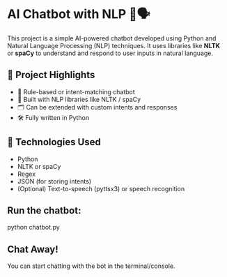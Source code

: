 # AI Chatbot with NLP 🤖🗣️

This project is a simple AI-powered chatbot developed using Python and Natural Language Processing (NLP) techniques. It uses libraries like **NLTK** or **spaCy** to understand and respond to user inputs in natural language.

## 📌 Project Highlights

- 🤖 Rule-based or intent-matching chatbot
- 🧠 Built with NLP libraries like NLTK / spaCy
- 🗂 Can be extended with custom intents and responses
- 🛠 Fully written in Python

## 🚀 Technologies Used

- Python
- NLTK or spaCy
- Regex
- JSON (for storing intents)
- (Optional) Text-to-speech (pyttsx3) or speech recognition

## Run the chatbot:

python chatbot.py

## Chat Away!
You can start chatting with the bot in the terminal/console.

